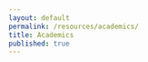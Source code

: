 ```yaml
---
layout: default
permalink: /resources/academics/
title: Academics
published: true
---
```


<script>
    async function getData(){
        let response = await fetch(`https://cors.discretemath.ca/https://resources.discretemath.ca/api/resources/resources_pages/`)
        let data = await response.json()
        let resource_content = document.querySelector(".resource-content")
        let page_index = 7

        let header = `
            <div class="resource_page_header">
                <h1>`+data[page_index].title+`</h1>
                <p>`+data[page_index].description+`</p>
            </div>
            `
        resource_content.innerHTML += header
        
        for (let i = 0; i < data[page_index].resource_page_sections.length; i++) {
            
            let h1 = `<a href="`+data[page_index].resource_page_sections[i].url+`">`+data[page_index].resource_page_sections[i].title+`</a>`

            let resource_page_section = `
            <hr>    
            <div class="resource_page_section">
                <h3>`+(data[page_index].resource_page_sections[i].url && data[page_index].resource_page_sections[i].url.length > 1 ? h1 : data[page_index].resource_page_sections[i].title) +`</h3>
                <p>`+data[page_index].resource_page_sections[i].description+`</p>
            </div>
            `
            resource_content.innerHTML += resource_page_section

             for (let j = 0; j < data[page_index].resource_page_sections[i].resources.length; j++) {
                 
                let this_resource = data[page_index].resource_page_sections[i].resources[j]

                let h5 = `<a href="`+this_resource.url+`">`+this_resource.title+`</a>`
                let description = `<p>`+this_resource.description+`</p>`

                let resource = `
                <li class="resource">
                    <span>`+(this_resource.url !== null ? h5 : this_resource) +`</span>
                    `+ (this_resource.description.length > 1 ? description : '')+`
                </li>
                `

                 resource_content.innerHTML += resource
             }
        }
        
    }

    getData()
</script>
<div class='content-wrap'>
    <div class='resource-content'></div>
</div>

